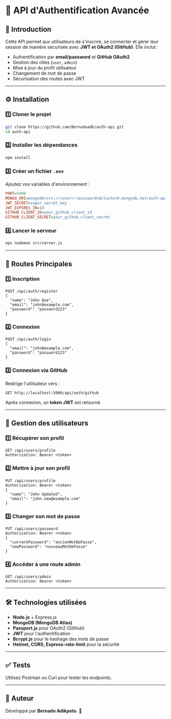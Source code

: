 # 🚀 API d'Authentification Avancée

## 📌 Introduction
Cette API permet aux utilisateurs de s'inscrire, se connecter et gérer leur session de manière sécurisée avec **JWT et OAuth2 (GitHub)**. Elle inclut :
- Authentification par **email/password** et **GitHub OAuth2**
- Gestion des rôles (`user`, `admin`)
- Mise à jour du profil utilisateur
- Changement de mot de passe
- Sécurisation des routes avec JWT

---

## ⚙️ Installation

### 1️⃣ **Cloner le projet**
```bash
git clone https://github.com/Bernadoadk/auth-api.git
cd auth-api
```

### 2️⃣ **Installer les dépendances**
```bash
npm install
```

### 3️⃣ **Créer un fichier `.env`**
Ajoutez vos variables d'environnement :
```ini
PORT=5000
MONGO_URI=mongodb+srv://<user>:<password>@cluster0.mongodb.net/auth-api
JWT_SECRET=super_secret_key
JWT_EXPIRES_IN=1d
GITHUB_CLIENT_ID=your_github_client_id
GITHUB_CLIENT_SECRET=your_github_client_secret
```

### 4️⃣ **Lancer le serveur**
```bash
npx nodemon src/server.js
```

---

## 🔑 **Routes Principales**

### **1️⃣ Inscription**
```http
POST /api/auth/register
{
  "name": "John Doe",
  "email": "john@example.com",
  "password": "password123"
}
```

### **2️⃣ Connexion**
```http
POST /api/auth/login
{
  "email": "john@example.com",
  "password": "password123"
}
```

### **3️⃣ Connexion via GitHub**
Redirige l'utilisateur vers :
```
GET http://localhost:5000/api/auth/github
```
Après connexion, un **token JWT** est retourné.

---

## 👤 **Gestion des utilisateurs**

### **1️⃣ Récupérer son profil**
```http
GET /api/users/profile
Authorization: Bearer <token>
```

### **2️⃣ Mettre à jour son profil**
```http
PUT /api/users/profile
Authorization: Bearer <token>
{
  "name": "John Updated",
  "email": "john.new@example.com"
}
```

### **3️⃣ Changer son mot de passe**
```http
PUT /api/users/password
Authorization: Bearer <token>
{
  "currentPassword": "ancienMotDePasse",
  "newPassword": "nouveauMotDePasse"
}
```

### **4️⃣ Accéder à une route admin**
```http
GET /api/users/admin
Authorization: Bearer <token>
```

---

## 🛠 **Technologies utilisées**
- **Node.js** + Express.js
- **MongoDB (MongoDB Atlas)**
- **Passport.js** pour OAuth2 (GitHub)
- **JWT** pour l'authentification
- **Bcrypt.js** pour le hashage des mots de passe
- **Helmet, CORS, Express-rate-limit** pour la sécurité

---

## ✅ **Tests**
Utilisez Postman ou Curl pour tester les endpoints.

---

## 📜 **Auteur**
Développé par **Bernado Adikpeto**. 🚀
